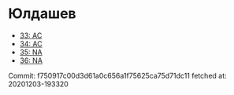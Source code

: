 # Юлдашев
- [33: AC](33.md)
- [34: AC](34.md)
- [35: NA](35.md)
- [36: NA](36.md)

Commit: f750917c00d3d61a0c656a1f75625ca75d71dc11
 fetched at: 20201203-193320
